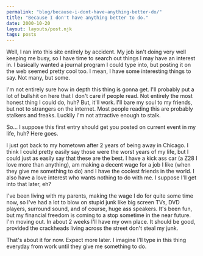 ```yaml
---
permalink: "blog/because-i-dont-have-anything-better-do/"
title: "Because I don't have anything better to do."
date: 2000-10-20
layout: layouts/post.njk
tags: posts
---
```


Well, I ran into this site entirely by accident. My job isn't doing very well keeping me busy, so I have time to search out things I may have an interest in. I basically wanted a journal program I could type into, but posting it on the web seemed pretty cool too. I mean, I have some interesting things to say. Not many, but some.

I'm not entirely sure how in depth this thing is gonna get. I'll probably put a lot of bullshit on here that I don't care if people read. Not entirely the most honest thing I could do, huh? But, it'll work. I'll bare my soul to my friends, but not to strangers on the internet. Most people reading this are probably stalkers and freaks. Luckily I'm not attractive enough to stalk. 

So... I suppose this first entry should get you posted on current event in my life, huh? Here goes.

I just got back to my hometown after 2 years of being away in Chicago. I think I could pretty easily say those were the worst years of my life, but I could just as easily say that these are the best. I have a kick ass car (a Z28 I love more than anything), am making a decent wage for a job I like (when they give me something to do) and I have the coolest friends in the world. I also have a love interest who wants nothing to do with me. I suppose I'll get into that later, eh? 

I've been living with my parents, making the wage I do for quite some time now, so I've had a lot to blow on stupid junk like big screen TVs, DVD players, surround sound, and of course, huge ass speakers. It's been fun, but my financial freedom is coming to a stop sometime in the near future. I'm moving out. In about 2 weeks I'll have my own place. It should be good, provided the crackheads living across the street don't steal my junk.

That's about it for now. Expect more later. I imagine I'll type in this thing everyday from work until they give me something to do.